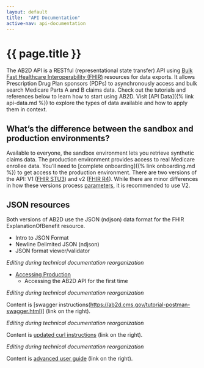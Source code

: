 ```yaml
---
layout: default
title:  "API Documentation"
active-nav: api-documentation
---
```


# {{ page.title }}

The AB2D API is a RESTful (representational state transfer) API using [Bulk Fast Healthcare Interoperability (FHIR)](https://hl7.org/fhir/uv/bulkdata/) resources for data exports. It allows Prescription Drug Plan sponsors (PDPs) to asynchronously access and bulk search Medicare Parts A and B claims data. Check out the tutorials and references below to learn how to start using AB2D. Visit [API Data]({% link api-data.md %}) to explore the types of data available and how to apply them in context.

## What’s the difference between the sandbox and production environments?
Available to everyone, the sandbox environment lets you retrieve synthetic claims data. The production environment provides access to real Medicare enrollee data. You’ll need to [complete onboarding]({% link onboarding.md %}) to get access to the production environment. There are two versions of the API: V1 ([FHIR STU3](https://api.ab2d.cms.gov/api/v1/fhir)) and v2 ([FHIR R4](https://api.ab2d.cms.gov/api/v2/fhir)). While there are minor differences in how these versions process [parameters](http://link.to.parameters.docsubpage), it is recommended to use V2.

## JSON resources

Both versions of AB2D use the JSON (ndjson) data format for the FHIR ExplanationOfBenefit resource.
- Intro to JSON Format
- Newline Delimited JSON (ndjson)
- JSON format viewer/validator

_Editing during technical documentation reorganization_

- [Accessing Production](https://github.com/CMSgov/ab2d-pdp-documentation/blob/main/docs/Production%20Access.md)
  - Accessing the AB2D API for the first time

_Editing during technical documentation reorganization_

Content is [swagger instructions(https://ab2d.cms.gov/tutorial-postman-swagger.html)] (link on the right).

_Editing during technical documentation reorganization_

Content is [updated curl instructions](https://docs.google.com/document/d/11ujIc9tV9vN7ulqavekkL16AFOPNowT2rS5UipCyw3Y/edit) (link on the right).

_Editing during technical documentation reorganization_

Content is [advanced user guide](https://ab2d.cms.gov/advanced-user-guide.html) (link on the right).
